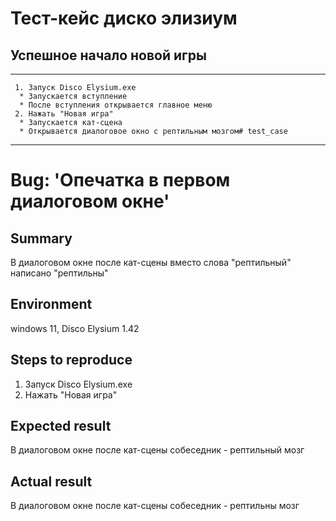 # Тест-кейс диско элизиум
## Успешное начало новой игры
***
     1. Запуск Disco Elysium.exe
      * Запускается вступление
      * После вступления открывается главное меню
     2. Нажать "Новая игра"
      * Запускается кат-сцена
      * Открывается диалоговое окно с рептильным мозгом# test_case
***

# Bug: 'Опечатка в первом диалоговом окне'

## Summary

В диалоговом окне после кат-сцены вместо слова "рептильный" написано "рептильны"

## Environment

windows 11, Disco Elysium 1.42

## Steps to reproduce

1. Запуск Disco Elysium.exe
2. Нажать "Новая игра"

## Expected result

В диалоговом окне после кат-сцены собеседник - рептильный мозг

## Actual result

В диалоговом окне после кат-сцены собеседник - рептильны мозг
